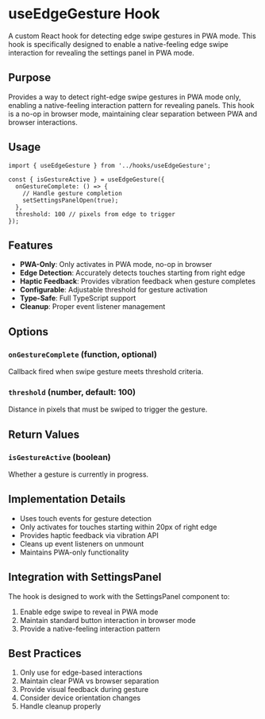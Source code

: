 # useEdgeGesture Hook

A custom React hook for detecting edge swipe gestures in PWA mode. This hook is specifically designed to enable a native-feeling edge swipe interaction for revealing the settings panel in PWA mode.

## Purpose

Provides a way to detect right-edge swipe gestures in PWA mode only, enabling a native-feeling interaction pattern for revealing panels. This hook is a no-op in browser mode, maintaining clear separation between PWA and browser interactions.

## Usage

```tsx
import { useEdgeGesture } from '../hooks/useEdgeGesture';

const { isGestureActive } = useEdgeGesture({
  onGestureComplete: () => {
    // Handle gesture completion
    setSettingsPanelOpen(true);
  },
  threshold: 100 // pixels from edge to trigger
});
```

## Features

- **PWA-Only**: Only activates in PWA mode, no-op in browser
- **Edge Detection**: Accurately detects touches starting from right edge
- **Haptic Feedback**: Provides vibration feedback when gesture completes
- **Configurable**: Adjustable threshold for gesture activation
- **Type-Safe**: Full TypeScript support
- **Cleanup**: Proper event listener management

## Options

### `onGestureComplete` (function, optional)
Callback fired when swipe gesture meets threshold criteria.

### `threshold` (number, default: 100)
Distance in pixels that must be swiped to trigger the gesture.

## Return Values

### `isGestureActive` (boolean)
Whether a gesture is currently in progress.

## Implementation Details

- Uses touch events for gesture detection
- Only activates for touches starting within 20px of right edge
- Provides haptic feedback via vibration API
- Cleans up event listeners on unmount
- Maintains PWA-only functionality

## Integration with SettingsPanel

The hook is designed to work with the SettingsPanel component to:
1. Enable edge swipe to reveal in PWA mode
2. Maintain standard button interaction in browser mode
3. Provide a native-feeling interaction pattern

## Best Practices

1. Only use for edge-based interactions
2. Maintain clear PWA vs browser separation
3. Provide visual feedback during gesture
4. Consider device orientation changes
5. Handle cleanup properly 